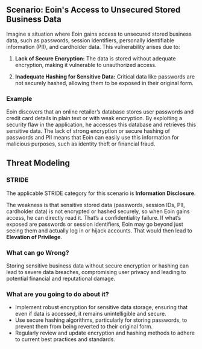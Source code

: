 ## Scenario: Eoin's Access to Unsecured Stored Business Data

Imagine a situation where Eoin gains access to unsecured stored business data, such as passwords, session identifiers, personally identifiable information (PII), and cardholder data. This vulnerability arises due to:

1. **Lack of Secure Encryption:** The data is stored without adequate encryption, making it vulnerable to unauthorized access.

2. **Inadequate Hashing for Sensitive Data:** Critical data like passwords are not securely hashed, allowing them to be exposed in their original form.

### Example

Eoin discovers that an online retailer’s database stores user passwords and credit card details in plain text or with weak encryption. By exploiting a security flaw in the application, he accesses this database and retrieves this sensitive data. The lack of strong encryption or secure hashing of passwords and PII means that Eoin can easily use this information for malicious purposes, such as identity theft or financial fraud.

## Threat Modeling

### STRIDE

The applicable STRIDE category for this scenario is **Information Disclosure**.

The weakness is that sensitive stored data (passwords, session IDs, PII, cardholder data) is not encrypted or hashed securely, so when Eoin gains access, he can directly read it. That’s a confidentiality failure.
If what’s exposed are passwords or session identifiers, Eoin may go beyond just seeing them and actually log in or hijack accounts. That would then lead to **Elevation of Privilege**.

### What can go Wrong?

Storing sensitive business data without secure encryption or hashing can lead to severe data breaches, compromising user privacy and leading to potential financial and reputational damage.

### What are you going to do about it?

- Implement robust encryption for sensitive data storage, ensuring that even if data is accessed, it remains unintelligible and secure.
- Use secure hashing algorithms, particularly for storing passwords, to prevent them from being reverted to their original form.
- Regularly review and update encryption and hashing methods to adhere to current best practices and standards.
